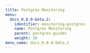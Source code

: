 ```yaml
---
title: Postgres Monitoring
menu:
  docs_0.8.0-beta.2:
    identifier: monitoring-postgres
    name: Postgres Monitoring
    parent: postgres-guides
    weight: 10
menu_name: docs_0.8.0-beta.2
---
```


